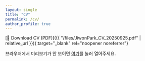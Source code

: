 ```yaml
---
layout: single
title: "CV"
permalink: /cv/
author_profile: true
---
```


[📄 Download CV (PDF)]({{ "/files/JiwonPark_CV_20250925.pdf" | relative_url }}){:target="_blank" rel="noopener noreferrer"}

<object data='{{ "/files/JiwonPark_CV_20250925.pdf" | relative_url }}' type="application/pdf" width="100%" height="900">
  <p>브라우저에서 미리보기가 안 보이면 
  <a href='{{ "/files/JiwonPark_CV_20250925.pdf" | relative_url }}' target="_blank" rel="noopener noreferrer">여기</a>를 눌러 열어주세요.</p>
</object>
